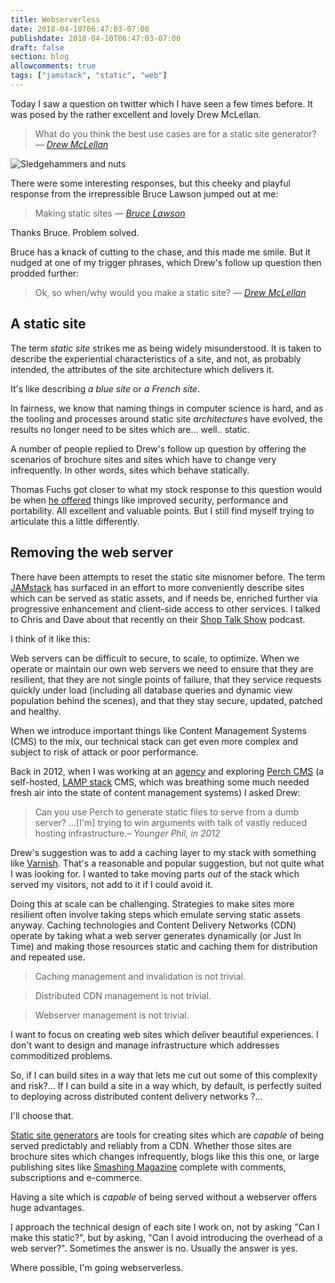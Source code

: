 ```yaml
---
title: Webserverless
date: 2018-04-10T06:47:03-07:00
publishdate: 2018-04-10T06:47:03-07:00
draft: false
section: blog
allowcomments: true
tags: ["jamstack", "static", "web"]
---
```


Today I saw a question on twitter which I have seen a few times before. It was posed by the rather excellent and lovely Drew McLellan.

> What do you think the best use cases are for a static site generator? <cite>— <a href="https://twitter.com/drewm/status/983634762433810432">Drew McLellan</a></cite>

![Sledgehammers and nuts](/images/sledgehammer-nut.jpg "Sledgehammers and nuts")

There were some interesting responses, but this cheeky and playful response from the irrepressible Bruce Lawson jumped out at me:

> Making static sites <cite>— <a href="https://twitter.com/brucel/status/983634971956056064">Bruce Lawson</a></cite>

Thanks Bruce. Problem solved.

Bruce has a knack of cutting to the chase, and this made me smile. But it nudged at one of my trigger phrases, which Drew's follow up question then prodded further:

> Ok, so when/why would you make a static site? <cite>— <a href="https://twitter.com/drewm/status/983635104286281729">Drew McLellan</a></cite>


<!--more-->

## A static site

The term _static site_ strikes me as being widely misunderstood. It is taken to describe the experiential characteristics of a site, and not, as probably intended, the attributes of the site architecture which delivers it.

It's like describing _a blue site_ or _a French site_.

In fairness, we know that naming things in computer science is hard, and as the tooling and processes around static site _architectures_ have evolved, the results no longer need to be sites which are... well.. static.

A number of people replied to Drew's follow up question by offering the scenarios of brochure sites and sites which have to change very infrequently. In other words, sites which behave statically.

Thomas Fuchs got closer to what my stock response to this question would be when [he offered](https://twitter.com/thomasfuchs/status/983647675227824130) things like improved security, performance and portability. All excellent and valuable points. But I still find myself trying to articulate this a little differently.


## Removing the web server

There have been attempts to reset the static site misnomer before. The term [JAMstack](https://www.jamstack.org) has surfaced in an effort to more conveniently describe sites which can be served as static assets, and if needs be, enriched further via progressive enhancement and client-side access to other services. I talked to Chris and Dave about that recently on their [Shop Talk Show](https://shoptalkshow.com/episodes/303-jam-stack-phil-hawksworth/) podcast.

I think of it like this:

Web servers can be difficult to secure, to scale, to optimize. When we operate or maintain our own web servers we need to ensure that they are resilient, that they are not single points of failure, that they service requests quickly under load (including all database queries and dynamic view population behind the scenes), and that they stay secure, updated, patched and healthy.

When we introduce important things like Content Management Systems (CMS) to the mix, our technical stack can get even more complex and subject to risk of attack or poor performance.

Back in 2012, when I was working at an [agency](https://www.rga.com) and exploring [Perch CMS](https://grabaperch.com/) (a self-hosted, [LAMP stack](https://en.wikipedia.org/wiki/LAMP_(software_bundle)) CMS, which was breathing some much needed fresh air into the state of content management systems) I asked Drew:

> Can you use Perch to generate static files to serve from a dumb server? ...[I'm] trying to win arguments with talk of vastly reduced hosting infrastructure.<cite>– Younger Phil, in 2012</cite>

Drew's suggestion was to add a caching layer to my stack with something like [Varnish](https://varnish-cache.org/). That's a reasonable and popular suggestion, but not quite what I was looking for. I wanted to take moving parts _out_ of the stack which served my visitors, not add to it if I could avoid it.

Doing this at scale can be challenging. Strategies to make sites more resilient often involve taking steps which emulate serving static assets anyway. Caching technologies and Content Delivery Networks (CDN) operate by taking what a web server generates dynamically (or Just In Time) and making those resources static and caching them for distribution and repeated use.

> Caching management and invalidation is not trivial.

> Distributed CDN management is not trivial.

> Webserver management is not trivial.

I want to focus on creating web sites which deliver beautiful experiences. I don't want to design and manage infrastructure which addresses commoditized problems.

So, if I can build sites in a way that lets me cut out some of this complexity and risk?... If I can build a site in a way which, by default, is perfectly suited to deploying across distributed content delivery networks ?...

I'll choose that.

[Static site generators](https://staticgen.com) are tools for creating sites which are _capable_ of being served predictably and reliably from a CDN. Whether those sites are brochure sites which changes infrequently, blogs like this this one, or large publishing sites like [Smashing Magazine](https://www.netlify.com/blog/2017/03/16/smashing-magazine-just-got-10x-faster/) complete with comments, subscriptions and e-commerce.

Having a site which is _capable_ of being served without a webserver offers huge advantages.

I approach the technical design of each site I work on, not by asking "Can I make this static?", but by asking, "Can I avoid introducing the overhead of a web server?". Sometimes the answer is no. Usually the answer is yes.

Where possible, I'm going webserverless.



